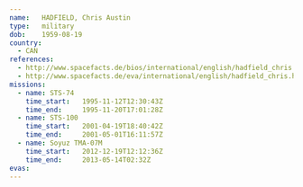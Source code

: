 ```yaml
---
name:	HADFIELD, Chris Austin
type:	military
dob:	1959-08-19
country:
  - CAN
references:
  - http://www.spacefacts.de/bios/international/english/hadfield_chris.htm
  - http://www.spacefacts.de/eva/international/english/hadfield_chris.htm
missions:
  - name: STS-74
    time_start:   1995-11-12T12:30:43Z
    time_end:     1995-11-20T17:01:28Z
  - name: STS-100
    time_start:   2001-04-19T18:40:42Z
    time_end:     2001-05-01T16:11:57Z
  - name: Soyuz TMA-07M
    time_start:   2012-12-19T12:12:36Z
    time_end:     2013-05-14T02:32Z
evas:
---
```


